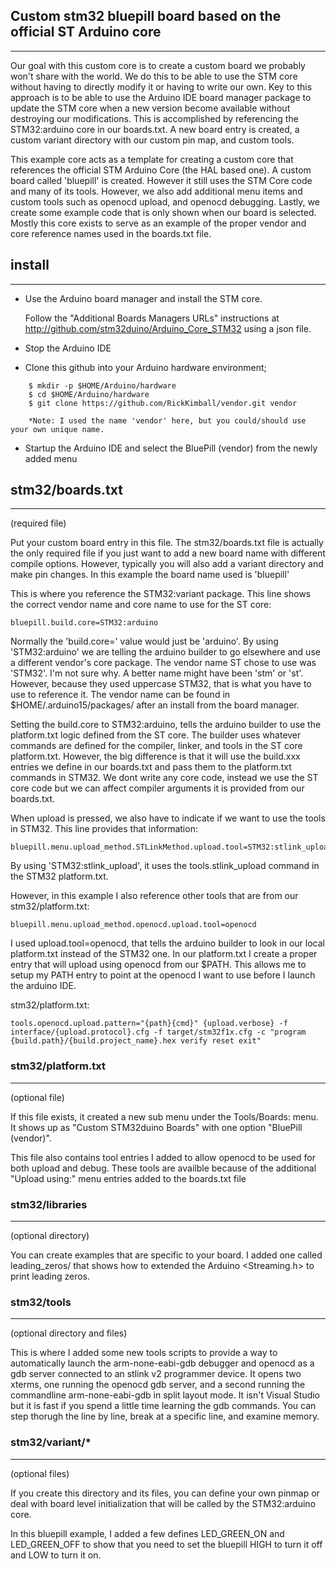 ## Custom stm32 bluepill board based on the official ST Arduino core
---


Our goal with this custom core is to create a custom board we probably won't share with the world. We do this to be able to use the STM core without having to directly modify it or having to write our own. Key to this approach is to be able to use the Arduino IDE board manager package to update the STM core when a new version become available without destroying our modifications.  This is accomplished by referencing the STM32:arduino core in our boards.txt. A new board entry is created, a custom variant directory with our custom pin map, and custom tools.

This example core acts as a template for creating a custom core that references the official STM Arduino Core (the HAL based one).  A custom board called 'bluepill' is created. However it still uses the STM Core code and many of its tools. However, we also add additional menu items and custom tools such as openocd upload, and openocd debugging. Lastly, we create some example code that is only shown when our board is selected.  Mostly this core exists to serve as an example of the proper vendor and core reference names used in the boards.txt file.

## install
---

* Use the Arduino board manager and install the STM core.

    Follow the "Additional Boards Managers URLs" instructions at http://github.com/stm32duino/Arduino_Core_STM32 using a json file.

* Stop the Arduino IDE

- Clone this github into your Arduino hardware environment;

```
    $ mkdir -p $HOME/Arduino/hardware
    $ cd $HOME/Arduino/hardware
    $ git clone https://github.com/RickKimball/vendor.git vendor

    *Note: I used the name 'vendor' here, but you could/should use your own unique name.
```
* Startup the Arduino IDE and select the BluePill (vendor) from
the newly added menu

## stm32/boards.txt
---
(required file)

Put your custom board entry in this file.  The stm32/boards.txt file is actually the only required file if you just want to add a new board name with different compile options. However, typically you will also add a variant directory and make pin changes.  In this example the board name used is 'bluepill'

This is where you reference the STM32:variant package. This line shows the correct vendor name and core name to use for the ST core:
```
bluepill.build.core=STM32:arduino
```
Normally the 'build.core=' value would just be 'arduino'. By using 'STM32:arduino' we are telling the arduino builder to go elsewhere and use a different vendor's core package.  The vendor name ST chose to use was 'STM32'. I'm not sure why. A better name might have been 'stm' or 'st'.  However, because they used uppercase STM32, that is what you have to use to reference it.  The vendor name can be found in $HOME/.arduino15/packages/ after an install from the board manager.

Setting the build.core to STM32:arduino, tells the arduino builder to use the platform.txt logic defined from the ST core. The builder uses whatever commands are defined for the compiler, linker, and tools in the ST core platform.txt. However, the big difference is that it will use the build.xxx entries we define in our boards.txt and pass them to the platform.txt commands in STM32.  We dont write any core code, instead we use the ST core code but we can affect compiler arguments it is provided from our boards.txt.

When upload is pressed, we also have to indicate if we want to use the tools in STM32. This line provides that information:

```
bluepill.menu.upload_method.STLinkMethod.upload.tool=STM32:stlink_upload
```
By using 'STM32:stlink_upload', it uses the tools.stlink_upload command in the STM32 platform.txt.

However, in this example I also reference other tools that are from our stm32/platform.txt:
```
bluepill.menu.upload_method.openocd.upload.tool=openocd
```
I used upload.tool=openocd, that tells the arduino builder to look in our local platform.txt instead of the STM32 one.  In our platform.txt I create a proper entry that will upload using openocd from our $PATH.  This allows me to setup my PATH entry to point at the openocd I want to use before I launch the arduino IDE.

stm32/platform.txt:
```
tools.openocd.upload.pattern="{path}{cmd}" {upload.verbose} -f interface/{upload.protocol}.cfg -f target/stm32f1x.cfg -c "program {build.path}/{build.project_name}.hex verify reset exit"
```

### stm32/platform.txt
---
(optional file)

If this file exists, it created a new sub menu under the Tools/Boards: menu. It shows up as "Custom STM32duino Boards" with one option "BluePill (vendor)".

This file also contains tool entries I added to allow openocd to be used for both upload and debug.  These tools are availble because of the additional "Upload using:" menu entries added to the boards.txt file

### stm32/libraries
---
(optional directory)

You can create examples that are specific to your board. I added one called leading_zeros/ that shows how to extended the Arduino <Streaming.h> to print leading zeros.

### stm32/tools
---
(optional directory and files)

This is where I added some new tools scripts to provide a way to automatically launch the arm-none-eabi-gdb debugger and openocd as a gdb server connected to an stlink v2 programmer device.  It opens two xterms, one running the openocd gdb server, and a second running the commandline arm-none-eabi-gdb in split layout mode.  It isn't Visual Studio but it is fast if you spend a little time learning the gdb commands.  You can step thorugh the line by line, break at a specific line, and examine memory.

### stm32/variant/*
---
(optional files)

If you create this directory and its files, you can define your own pinmap or deal with board level initialization that will be called by the STM32:arduino core.

In this bluepill example, I added a few defines LED_GREEN_ON and LED_GREEN_OFF to show that you need to set the bluepill HIGH to turn it off and LOW to turn it on.

